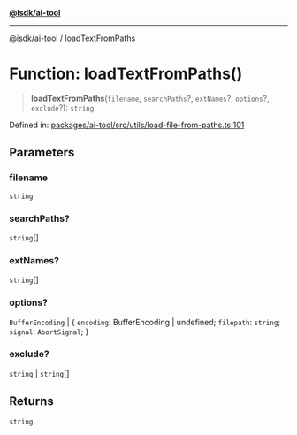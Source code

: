 [**@isdk/ai-tool**](../README.md)

***

[@isdk/ai-tool](../globals.md) / loadTextFromPaths

# Function: loadTextFromPaths()

> **loadTextFromPaths**(`filename`, `searchPaths`?, `extNames`?, `options`?, `exclude`?): `string`

Defined in: [packages/ai-tool/src/utils/load-file-from-paths.ts:101](https://github.com/isdk/ai-tool.js/blob/7135b3a67072644f21685b76900b7f351401749e/src/utils/load-file-from-paths.ts#L101)

## Parameters

### filename

`string`

### searchPaths?

`string`[]

### extNames?

`string`[]

### options?

`BufferEncoding` | \{ `encoding`: BufferEncoding \| undefined; `filepath`: `string`; `signal`: `AbortSignal`; \}

### exclude?

`string` | `string`[]

## Returns

`string`
